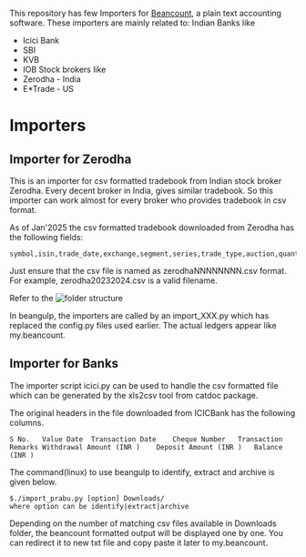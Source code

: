 This repository has few Importers for [Beancount](https://github.com/beancount/beancount), a plain text accounting software.
These importers are mainly related to:
Indian Banks like
* Icici Bank
* SBI
* KVB
* IOB
Stock brokers like
* Zerodha - India
* E*Trade - US

# Importers
## Importer for Zerodha

This is an importer for csv formatted tradebook from Indian stock
broker Zerodha. Every decent broker in India, gives similar tradebook.
So this importer can work almost for every broker who provides
tradebook in csv format.

As of Jan'2025 the csv formatted tradebook downloaded from Zerodha has
the following fields:

```
symbol,isin,trade_date,exchange,segment,series,trade_type,auction,quantity,price,trade_id,order_id,order_execution_time
```
Just ensure that the csv file is named as zerodhaNNNNNNNN.csv
format. For example, zerodha20232024.csv is a valid filename.

Refer to the ![folder
structure](https://github.com/prabusw/beancount-importer-zerodha/blob/master/folderstructure.png)

In beangulp, the importers are called by an import_XXX.py which has
replaced the config.py files used earlier. The actual ledgers appear
like my.beancount.

## Importer for Banks

The importer script icici.py can be used to handle the csv formatted
file which can be generated by the xls2csv tool from catdoc package.

The original headers in the file downloaded from ICICBank has the
following columns.

```
S No.	Value Date	Transaction Date	Cheque Number	Transaction Remarks	Withdrawal Amount (INR )	Deposit Amount (INR )	Balance (INR )
```

The command(linux) to use beangulp to identify, extract and archive is
given below.

```
$./import_prabu.py [option] Downloads/
where option can be identify|extract|archive
```
Depending on the number of matching csv files available in Downloads
folder, the beancount formatted output will be displayed one by
one. You can redirect it to new txt file and copy paste it later to
my.beancount.
